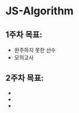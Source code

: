 # JS-Algorithm
## 1주차 목표: 
  - 완주하지 못한 선수
  - 모의고사
## 2주차 목표: 
  - [문자열 내 마음대로 정렬하기]: https://programmers.co.kr/learn/courses/30/lessons/12915

  - [예산]: https://programmers.co.kr/learn/courses/30/lessons/12982

  - [크레인 인형뽑기 게임]: https://programmers.co.kr/learn/courses/30/lessons/64061
